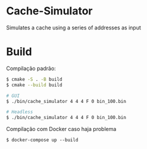 # Cache-Simulator
Simulates a cache using a series of addresses as input

# Build
Compilação padrão:
```sh
$ cmake -S . -B build
$ cmake --build build

# GUI
$ ./bin/cache_simulator 4 4 4 F 0 bin_100.bin 

# Headless
$ ./bin/cache_simulator 4 4 4 F 0 bin_100.bin 
```

Compilação com Docker caso haja problema
```
$ docker-compose up --build
```